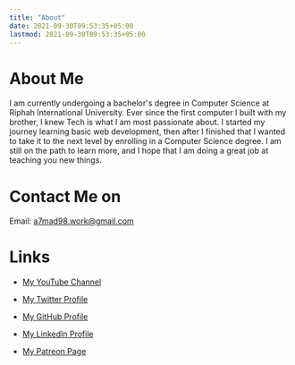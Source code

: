 ```yaml
---
title: "About"
date: 2021-09-30T09:53:35+05:00
lastmod: 2021-09-30T09:53:35+05:00 
---
```

# About Me 
I am currently undergoing a bachelor's degree in Computer Science at Riphah International University.
Ever since the first computer I built with my brother, I knew Tech is what I am most passionate about. I started my journey learning basic web development, then after I finished that I wanted to take it to the next level by enrolling in a Computer Science degree. 
I am still on the path to learn more, and I hope that I am doing a great job at teaching you new things.

# Contact Me on
Email:  a7mad98.work@gmail.com

# Links

- [My YouTube Channel](https://t.co/qNbPadCaHI?amp=1)

- [My Twitter Profile](https://twitter.com/CTRLpluzA)

- [My GitHub Profile](https://github.com/Ahmed-Al-Balochi)

- [My LinkedIn Profile](https://www.linkedin.com/in/ahmed-al-balochi-b97b9b150/)

- [My Patreon Page](https://patreon.com/user?u=42792180)

